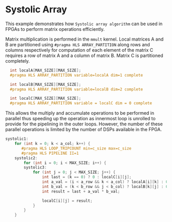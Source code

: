 Systolic Array
===============

This example demonstrates how `Systolic array algorithm` can be used in FPGAs to perform matrix operations efficiently.

Matrix multiplication is performed in the `mmult` kernel. Local matrices A and B are partitioned using `#pragma HLS ARRAY_PARTITION` along rows and columns respectively for computation of each element of the matrix C requires a row of matrix A and a column of matrix B. Matrix C is partitioned completely.
```c++
  int localA[MAX_SIZE][MAX_SIZE];
  #pragma HLS ARRAY_PARTITION variable=localA dim=1 complete

  int localB[MAX_SIZE][MAX_SIZE];
  #pragma HLS ARRAY_PARTITION variable=localB dim=2 complete

  int localC[MAX_SIZE][MAX_SIZE];
  #pragma HLS ARRAY_PARTITION variable = localC dim = 0 complete
```
 This allows the multiply and accumulate operations to be performed in parallel thus speeding up the operation as innermost loop is unrolled to provide for the pipelining in the outer loops. However, the number of these parallel operations is limited by the number of DSPs available in the FPGA.
```c++
systolic1:
    for (int k = 0; k < a_col; k++) {
       #pragma HLS LOOP_TRIPCOUNT min=c_size max=c_size
       #pragma HLS PIPELINE II=1
    systolic2:
        for (int i = 0; i < MAX_SIZE; i++) {
        systolic3:
            for (int j = 0; j < MAX_SIZE; j++) {
                int last = (k == 0) ? 0 : localC[i][j];
                int a_val = (i < a_row && k < a_col) ? localA[i][k] : 0;
                int b_val = (k < b_row && j < b_col) ? localB[k][j] : 0;
                int result = last + a_val * b_val;

                localC[i][j] = result;
            }
        }
    }
```    
